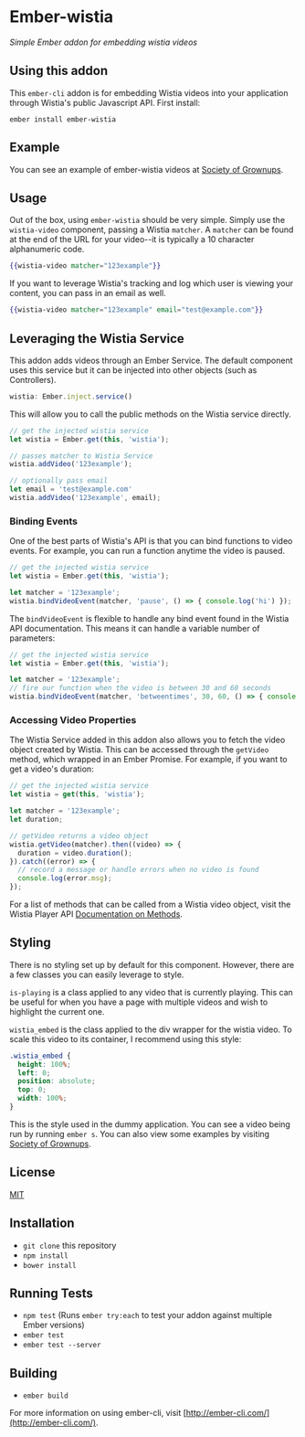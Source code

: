 # Ember-wistia
*Simple Ember addon for embedding wistia videos*

## Using this addon

This `ember-cli` addon is for embedding Wistia videos into your application through Wistia's public Javascript API.
First install:

```
ember install ember-wistia
```

## Example
You can see an example of ember-wistia videos at [Society of Grownups](https://www.societyofgrownups.com/online-classes).

## Usage
Out of the box, using `ember-wistia` should be very simple.
Simply use the `wistia-video` component, passing a Wistia `matcher`.
A `matcher` can be found at the end of the URL for your video--it is typically a 10 character alphanumeric code.

```handlebars
{{wistia-video matcher="123example"}}
```

If you want to leverage Wistia's tracking and log which user is viewing your content, you can pass in an email as well.

```handlebars
{{wistia-video matcher="123example" email="test@example.com"}}
```

## Leveraging the Wistia Service
This addon adds videos through an Ember Service.
The default component uses this service but it can be injected into other objects (such as Controllers).

```javascript
wistia: Ember.inject.service()
```

This will allow you to call the public methods on the Wistia service directly.

```javascript
// get the injected wistia service
let wistia = Ember.get(this, 'wistia');

// passes matcher to Wistia Service
wistia.addVideo('123example');

// optionally pass email
let email = 'test@example.com'
wistia.addVideo('123example', email);
```

### Binding Events
One of the best parts of Wistia's API is that you can bind functions to video events.
For example, you can run a function anytime the video is paused.

```javascript
// get the injected wistia service
let wistia = Ember.get(this, 'wistia');

let matcher = '123example';
wistia.bindVideoEvent(matcher, 'pause', () => { console.log('hi') });
```

The `bindVideoEvent` is flexible to handle any bind event found in the Wistia API documentation.
This means it can handle a variable number of parameters:

```javascript
// get the injected wistia service
let wistia = Ember.get(this, 'wistia');

let matcher = '123example';
// fire our function when the video is between 30 and 60 seconds
wistia.bindVideoEvent(matcher, 'betweentimes', 30, 60, () => { console.log('hi') });
```

### Accessing Video Properties
The Wistia Service added in this addon also allows you to fetch the video object created by Wistia.
This can be accessed through the `getVideo` method, which wrapped in an Ember Promise.
For example, if you want to get a video's duration:

```javascript
// get the injected wistia service
let wistia = get(this, 'wistia');

let matcher = '123example';
let duration;

// getVideo returns a video object
wistia.getVideo(matcher).then((video) => {
  duration = video.duration();
}).catch((error) => {
  // record a message or handle errors when no video is found
  console.log(error.msg);
});
```

For a list of methods that can be called from a Wistia video object, visit the Wistia Player API [Documentation on Methods](https://wistia.com/doc/player-api#methods).

## Styling
There is no styling set up by default for this component.
However, there are a few classes you can easily leverage to style.

`is-playing` is a class applied to any video that is currently playing.
This can be useful for when you have a page with multiple videos and wish to highlight the current one.

`wistia_embed` is the class applied to the div wrapper for the wistia video.
To scale this video to its container, I recommend using this style:

```css
.wistia_embed {
  height: 100%;
  left: 0;
  position: absolute;
  top: 0;
  width: 100%;
}
```

This is the style used in the dummy application.
You can see a video being run by running `ember s`.
You can also view some examples by visiting [Society of Grownups](https://www.societyofgrownups.com/online-classes).

## License
[MIT](LICENSE.md)

## Installation

* `git clone` this repository
* `npm install`
* `bower install`

## Running Tests

* `npm test` (Runs `ember try:each` to test your addon against multiple Ember versions)
* `ember test`
* `ember test --server`

## Building

* `ember build`

For more information on using ember-cli, visit [http://ember-cli.com/](http://ember-cli.com/).
